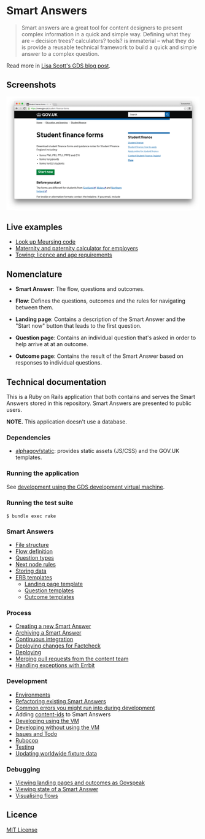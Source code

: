 # Smart Answers

> Smart answers are a great tool for content designers to present complex information in a quick and simple way. Defining what they are – decision trees? calculators? tools? is immaterial – what they do is provide a reusable technical framework to build a quick and simple answer to a complex question.

Read more in [Lisa Scott's GDS blog post](https://gds.blog.gov.uk/2012/02/16/smart-answers-are-smart/).

## Screenshots

![Student Finance Forms screenshot](./doc/assets/govuk-student-finance-forms.png)

## Live examples

* [Look up Meursing code](https://www.gov.uk/additional-commodity-code)
* [Maternity and paternity calculator for employers](https://www.gov.uk/maternity-paternity-calculator)
* [Towing: licence and age requirements](https://www.gov.uk/towing-rules)

## Nomenclature

* **Smart Answer**: The flow, questions and outcomes.

* **Flow**: Defines the questions, outcomes and the rules for navigating between them.

* **Landing page**: Contains a description of the Smart Answer and the "Start now" button that leads to the first question.

* **Question page**: Contains an individual question that's asked in order to help arrive at at an outcome.

* **Outcome page**: Contains the result of the Smart Answer based on responses to individual questions.

## Technical documentation

This is a Ruby on Rails application that both contains and serves the Smart Answers stored in this repository. Smart Answers are presented to public users.

**NOTE.** This application doesn't use a database.

### Dependencies

* [alphagov/static](https://github.com/alphagov/static): provides static assets (JS/CSS) and the GOV.UK templates.

### Running the application

See [development using the GDS development virtual machine](doc/developing-using-vm.md).

### Running the test suite

    $ bundle exec rake

### Smart Answers

* [File structure](doc/file-structure.md)
* [Flow definition](doc/flow-definition.md)
* [Question types](doc/question-types.md)
* [Next node rules](doc/next-node-rules.md)
* [Storing data](doc/storing-data.md)
* [ERB templates](doc/erb-templates.md)
  * [Landing page template](doc/landing-page-template.md)
  * [Question templates](doc/question-templates.md)
  * [Outcome templates](doc/outcome-templates.md)

### Process

* [Creating a new Smart Answer](doc/creating-a-new-smart-answer.md)
* [Archiving a Smart Answer](doc/archiving.md)
* [Continuous integration](doc/continuous-integration.md)
* [Deploying changes for Factcheck](doc/factcheck.md)
* [Deploying](doc/deploying.md)
* [Merging pull requests from the content team](doc/merging-content-prs.md)
* [Handling exceptions with Errbit](doc/errbit.md)

### Development

* [Environments](doc/environments.md)
* [Refactoring existing Smart Answers](doc/refactoring.md)
* [Common errors you might run into during development](doc/common-errors.md)
* Adding [content-ids](doc/content-ids.md) to Smart Answers
* [Developing using the VM](doc/developing-using-vm.md)
* [Developing without using the VM](doc/developing-without-vm.md)
* [Issues and Todo](https://trello.com/b/7HgyU4hy/smart-answers-tasks)
* [Rubocop](doc/rubocop.md)
* [Testing](doc/testing.md)
* [Updating worldwide fixture data](doc/updating-worldwide-fixture-data.md)

### Debugging

* [Viewing landing pages and outcomes as Govspeak](doc/viewing-templates-as-govspeak.md)
* [Viewing state of a Smart Answer](doc/viewing-state.md)
* [Visualising flows](doc/visualising-flows.md)

## Licence

[MIT License](./LICENSE.md)
